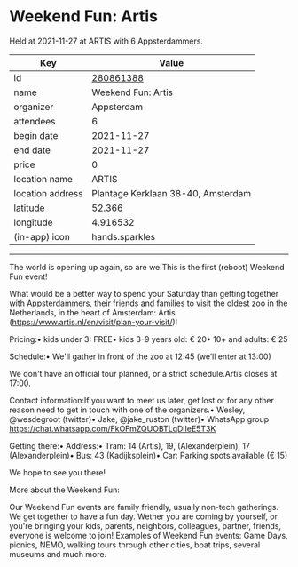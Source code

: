 # Weekend Fun: Artis
Held at 2021-11-27 at ARTIS with 6 Appsterdammers.
        
|Key|Value
|---|---|
|id|[280861388](https://www.meetup.com/appsterdam/events/280861388/)|
|name|Weekend Fun: Artis|
|organizer|Appsterdam|
|attendees|6|
|begin date|2021-11-27|
|end date|2021-11-27|
|price|0|
|location name|ARTIS|
|location address|Plantage Kerklaan 38-40, Amsterdam|
|latitude|52.366|
|longitude|4.916532|
|(in-app) icon|hands.sparkles|

---

The world is opening up again, so are we!This is the first (reboot) Weekend Fun event!

What would be a better way to spend your Saturday than getting together with Appsterdammers, their friends and families to visit the oldest zoo in the Netherlands, in the heart of Amsterdam: Artis (https://www.artis.nl/en/visit/plan-your-visit/)!

Pricing:• kids under 3: FREE• kids 3-9 years old: € 20• 10+ and adults: € 25

Schedule:• We'll gather in front of the zoo at 12:45 (we’ll enter at 13:00)

We don't have an official tour planned, or a strict schedule.Artis closes at 17:00.

Contact information:If you want to meet us later, get lost or for any other reason need to get in touch with one of the organizers.• Wesley, @wesdegroot (twitter)• Jake, @jake_ruston (twitter)• WhatsApp group https://chat.whatsapp.com/FkOFmZQUOBTLqDlIeE5T3K

Getting there:• Address:• Tram: 14 (Artis), 19, (Alexanderplein), 17 (Alexanderplein)• Bus: 43 (Kadijksplein)• Car: Parking spots available (€ 15)

We hope to see you there!

More about the Weekend Fun:

Our Weekend Fun events are family friendly, usually non-tech gatherings. We get together to have a fun day. Wether you are coming by yourself, or you're bringing your kids, parents, neighbors, colleagues, partner, friends, everyone is welcome to join! Examples of Weekend Fun events: Game Days, picnics, NEMO, walking tours through other cities, boat trips, several museums and much more.
